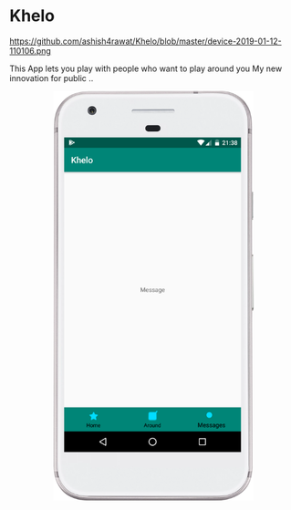 # Khelo

https://github.com/ashish4rawat/Khelo/blob/master/device-2019-01-12-110106.png

This App lets you play with people who want to play around you
My new innovation for public
..


<p align="center">
  <img src="https://github.com/ashish4rawat/Khelo/blob/master/device-2019-01-14-213816.png" width="351" title="hover text">
</p>
